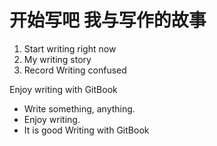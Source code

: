 # 开始写吧 我与写作的故事

1. Start writing right now 
2. My writing story
3. Record Writing confused

Enjoy writing with GitBook

- Write something, anything.
- Enjoy writing.
- It is good Writing with GitBook
